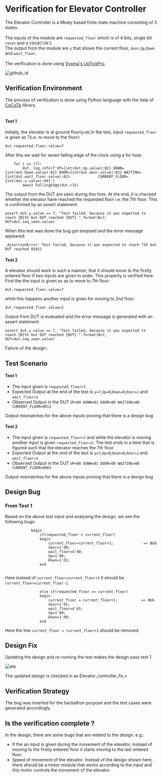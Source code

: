 # Verification for Elevator Controller
The Elevator Controller is a Mealy based finite state machine consisting of 3 states.<br>
<br>The inputs of the module are `requested_floor` which is of 4 bits, single bit `reset` and a clock('clk'). <br>The output from the module are `y` that shows the current floor, `door`,`Up`,`Down` and `wait_floor`.<br>
<br>The verification is done using [Vyoma's UpTickPro](https://vyomasystems.com).

![github_id](https://user-images.githubusercontent.com/84652232/181879292-9b0057a9-14a5-48eb-8640-1f4c2f89e669.png)



## Verification Environment

The process of verification is done using Python language with the help of [CoCoTb](https://www.cocotb.org/) library.
<br> <br>

#### Test 1 ####
Initially, the elevator is at ground floor(`y=0`).In the test, input `requested_floor` is given as 7(i.e. to move to the floor):


```
dut.requested_floor.value=7   
```
After this we wait for seven falling edge of the clock using a for loop:
```
    for i in (7):
        dut._log.info(f'UP={int(dut.Up.value):02} DOWN={int(dut.Down.value):02} DOOR={int(dut.door.value):02} WAITING={int(dut.wait_floor.value):02}             CURRENT_FLOOR={int(dut.y.value):04}')
        await FallingEdge(dut.clk)

```
The output from the DUT are seen during this time. At the end, it is checked whether the elevator have reached the requested floor i.e. the 7th floor. This is confirmed by an assert statement:
```
assert dut.y.value == 7, "Test failed, because it was expected to reach {B}th but DUT reached {OUT} ".format(B=7, OUT=dut.seq_seen.value)
```
When this test was done the bug got exopsed and the error message appeared:
```
 AssertionError: Test failed, because it was expected to reach 7th but DUT reached 01011
```

#### Test 2 ####
A elevator should work in such a manner, that it should move to the firstly entered floor if two inputs are given in order. This property is verified here:
First the the input is given so as to move to 7th floor:
```
dut.requested_floor.value=7   
```
while this happens another input is given for moving to 2nd floor:
```
dut.requested_floor.value=2
```
Output from DUT is evaluated and the error message is generated with an assert statement:
```
assert dut.y.value == 7, "Test failed, because it was expected to reach {B}th but DUT reached {OUT} ".format(B=7, OUT=dut.seq_seen.value)
```

Failure of the design :


## Test Scenario ##

#### Test 1 ####
- The input given is `requested_floor=7`.
- Expected Output at the end of the test is `y=7`,`Up=0`,`Down=0`,`door=1` and `wait_floor=1`
- Observed Output in the DUT `UP=00 DOWN=01 DOOR=00 WAITING=00 CURRENT_FLOOR=0011`

Output mismatches for the above inputs proving that there is a design bug

#### Test 2 ####
- The input given is `requested_floor=7` and while the elevator is moving another input is given `requested_floor=2`. The test ends in a time that is figured such that the elevator reaches the 7th floor
- Expected Output at the end of the test is `y=7`,`Up=0`,`Down=0`,`door=1` and `wait_floor=1`
- Observed Output in the DUT `UP=00 DOWN=01 DOOR=00 WAITING=00 CURRENT_FLOOR=0003`

Output mismatches for the above inputs proving that there is a design bug

## Design Bug

### From Test 1 ###
Based on the above test input and analysing the design, we see the following bugs:

```
            begin
                if(requested_floor < current_floor)
                begin
                    current_floor=current_floor+1;              => BUG
                    door=1'd0;
                    wait_floor=4'd0;
                    Up=1'd0;
                    Down=1'd1;
                end                            
 
```
Here instead of `current_floor=current_floor+1` it should be `current_floor=current_floor-1`.


```
                else if(requested_floor == current_floor)
                begin
                    current_floor = current_floor+1;           => BUG
                    door=1'd1;
                    wait_floor=4'd1;
                    Up=1'd0;
                    Down=1'd0;                              
                end
```
Here the line ``current_floor = current_floor+1`` should be removed.

## Design Fix
Updating the design and re-running the test makes the design pass test 1.

![ele](https://user-images.githubusercontent.com/84652232/182099769-f6d62a8c-1fa3-42fd-9503-2e8a27dc50a1.png)



The updated design is checked in as Elevator_controller_fix.v

## Verification Strategy
The bug was inserted for the hackathon purpose and the test cases were generated accordingly.

## Is the verification complete ?
In the design, there are some bugs that are related to the design. e.g.:
- If the an input is given during the movement of the elevator, instead of moving to the firstly entered floor it starts moving to the last entered floor.
- Speed of movement of the elevator. Instead of the design shown here, there should be a motor module that works according to the input and this motor controls the movement of the elevator.

